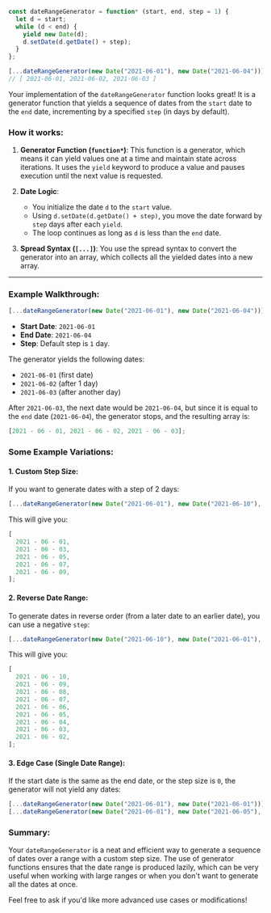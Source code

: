 ```js
const dateRangeGenerator = function* (start, end, step = 1) {
  let d = start;
  while (d < end) {
    yield new Date(d);
    d.setDate(d.getDate() + step);
  }
};

[...dateRangeGenerator(new Date("2021-06-01"), new Date("2021-06-04"))];
// [ 2021-06-01, 2021-06-02, 2021-06-03 ]
```

Your implementation of the `dateRangeGenerator` function looks great! It is a generator function that yields a sequence of dates from the `start` date to the `end` date, incrementing by a specified `step` (in days by default).

### How it works:

1. **Generator Function (`function*`)**: This function is a generator, which means it can yield values one at a time and maintain state across iterations. It uses the `yield` keyword to produce a value and pauses execution until the next value is requested.

2. **Date Logic**:

   - You initialize the date `d` to the `start` value.
   - Using `d.setDate(d.getDate() + step)`, you move the date forward by `step` days after each `yield`.
   - The loop continues as long as `d` is less than the `end` date.

3. **Spread Syntax (`[...]`)**: You use the spread syntax to convert the generator into an array, which collects all the yielded dates into a new array.

---

### Example Walkthrough:

```javascript
[...dateRangeGenerator(new Date("2021-06-01"), new Date("2021-06-04"))];
```

- **Start Date**: `2021-06-01`
- **End Date**: `2021-06-04`
- **Step**: Default step is `1` day.

The generator yields the following dates:

- `2021-06-01` (first date)
- `2021-06-02` (after 1 day)
- `2021-06-03` (after another day)

After `2021-06-03`, the next date would be `2021-06-04`, but since it is equal to the `end` date (`2021-06-04`), the generator stops, and the resulting array is:

```javascript
[2021 - 06 - 01, 2021 - 06 - 02, 2021 - 06 - 03];
```

### Some Example Variations:

#### 1. Custom Step Size:

If you want to generate dates with a step of 2 days:

```javascript
[...dateRangeGenerator(new Date("2021-06-01"), new Date("2021-06-10"), 2)];
```

This will give you:

```javascript
[
  2021 - 06 - 01,
  2021 - 06 - 03,
  2021 - 06 - 05,
  2021 - 06 - 07,
  2021 - 06 - 09,
];
```

#### 2. Reverse Date Range:

To generate dates in reverse order (from a later date to an earlier date), you can use a negative `step`:

```javascript
[...dateRangeGenerator(new Date("2021-06-10"), new Date("2021-06-01"), -1)];
```

This will give you:

```javascript
[
  2021 - 06 - 10,
  2021 - 06 - 09,
  2021 - 06 - 08,
  2021 - 06 - 07,
  2021 - 06 - 06,
  2021 - 06 - 05,
  2021 - 06 - 04,
  2021 - 06 - 03,
  2021 - 06 - 02,
];
```

#### 3. Edge Case (Single Date Range):

If the start date is the same as the end date, or the step size is `0`, the generator will not yield any dates:

```javascript
[...dateRangeGenerator(new Date("2021-06-01"), new Date("2021-06-01"))]; // []
[...dateRangeGenerator(new Date("2021-06-01"), new Date("2021-06-05"), 0)]; // []
```

### Summary:

Your `dateRangeGenerator` is a neat and efficient way to generate a sequence of dates over a range with a custom step size. The use of generator functions ensures that the date range is produced lazily, which can be very useful when working with large ranges or when you don't want to generate all the dates at once.

Feel free to ask if you'd like more advanced use cases or modifications!
